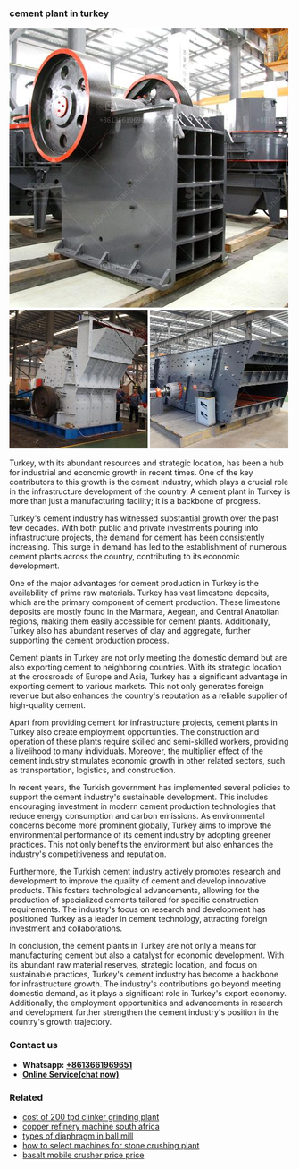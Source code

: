 <h3>cement plant in turkey</h3><img src='1706755527.jpg' alt=''><p>Turkey, with its abundant resources and strategic location, has been a hub for industrial and economic growth in recent times. One of the key contributors to this growth is the cement industry, which plays a crucial role in the infrastructure development of the country. A cement plant in Turkey is more than just a manufacturing facility; it is a backbone of progress.</p><p>Turkey's cement industry has witnessed substantial growth over the past few decades. With both public and private investments pouring into infrastructure projects, the demand for cement has been consistently increasing. This surge in demand has led to the establishment of numerous cement plants across the country, contributing to its economic development.</p><p>One of the major advantages for cement production in Turkey is the availability of prime raw materials. Turkey has vast limestone deposits, which are the primary component of cement production. These limestone deposits are mostly found in the Marmara, Aegean, and Central Anatolian regions, making them easily accessible for cement plants. Additionally, Turkey also has abundant reserves of clay and aggregate, further supporting the cement production process.</p><p>Cement plants in Turkey are not only meeting the domestic demand but are also exporting cement to neighboring countries. With its strategic location at the crossroads of Europe and Asia, Turkey has a significant advantage in exporting cement to various markets. This not only generates foreign revenue but also enhances the country's reputation as a reliable supplier of high-quality cement.</p><p>Apart from providing cement for infrastructure projects, cement plants in Turkey also create employment opportunities. The construction and operation of these plants require skilled and semi-skilled workers, providing a livelihood to many individuals. Moreover, the multiplier effect of the cement industry stimulates economic growth in other related sectors, such as transportation, logistics, and construction.</p><p>In recent years, the Turkish government has implemented several policies to support the cement industry's sustainable development. This includes encouraging investment in modern cement production technologies that reduce energy consumption and carbon emissions. As environmental concerns become more prominent globally, Turkey aims to improve the environmental performance of its cement industry by adopting greener practices. This not only benefits the environment but also enhances the industry's competitiveness and reputation.</p><p>Furthermore, the Turkish cement industry actively promotes research and development to improve the quality of cement and develop innovative products. This fosters technological advancements, allowing for the production of specialized cements tailored for specific construction requirements. The industry's focus on research and development has positioned Turkey as a leader in cement technology, attracting foreign investment and collaborations.</p><p>In conclusion, the cement plants in Turkey are not only a means for manufacturing cement but also a catalyst for economic development. With its abundant raw material reserves, strategic location, and focus on sustainable practices, Turkey's cement industry has become a backbone for infrastructure growth. The industry's contributions go beyond meeting domestic demand, as it plays a significant role in Turkey's export economy. Additionally, the employment opportunities and advancements in research and development further strengthen the cement industry's position in the country's growth trajectory.</p><h3>Contact us</h3><ul><li><strong>Whatsapp:&nbsp;<a href="https://wa.me/8613661969651">+8613661969651</a></strong></li><li><a href="https://swt.shibang-china.com/?git&amp;zhl&amp;cement plant in turkey"><strong>Online Service(chat now)</strong></a></li></ul><h3>Related</h3><ul><li><a href='cost of 200 tpd clinker grinding plant.md'>cost of 200 tpd clinker grinding plant</a></li><li><a href='copper refinery machine south africa.md'>copper refinery machine south africa</a></li><li><a href='types of diaphragm in ball mill.md'>types of diaphragm in ball mill</a></li><li><a href='how to select machines for stone crushing plant.md'>how to select machines for stone crushing plant</a></li><li><a href='basalt mobile crusher price price.md'>basalt mobile crusher price price</a></li></ul>